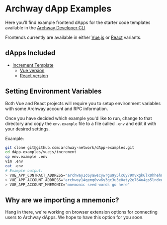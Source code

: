 # Archway dApp Examples

Here you'll find example frontend dApps for the starter code templates available in the [Archway Developer CLI](https://github.com/archway-network/archway-cli)

Frontends currently are available in either [Vue.js](https://vuejs.org/) or [React](https://reactjs.org/) variants.

## dApps Included
- [Increment Template](https://github.com/archway-network/archway-templates/tree/main/increment)
  - [Vue version](https://github.com/archway-network/dApp-examples/tree/main/vuejs/increment)
  - [React version](https://github.com/archway-network/dApp-examples/tree/main/react/increment)

## Setting Environment Variables

Both Vue and React projects will require you to setup environment variables with some Archway account and RPC information.

Once you have decided which example you'd like to run, change to that directory and copy the `env.example` file to a file called `.env` and edit it with your desired settings.

Example:

```bash
git clone git@github.com:archway-network/dApp-examples.git
cd dApp-examples/vuejs/increment
cp env.example .env
vim .env
cat .env
# Example output:
> VUE_APP_CONTRACT_ADDRESS="archway1c6yawecywrgu9y5lc6y79mvxgk6lx0hhehn5kn"
> VUE_APP_ACCOUNT_ADDRESS="archway14qemq0vw6y3gc3u3e0aty2e764u4gs5lndxgyk"
> VUE_APP_ACCOUNT_MNEMONIC="mnemonic seed words go here"
```

## Why are we importing a mnemonic?

Hang in there, we're working on browser extension options for connecting users to Archway dApps. We hope to have this option for you soon.